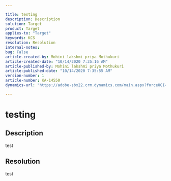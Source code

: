 ```yaml
---

title: testing  
description: Description  
solution: Target  
product: Target  
applies-to: "Target"  
keywords: KCS  
resolution: Resolution  
internal-notes:   
bug: False  
article-created-by: Mohini lakshmi priya Mothukuri  
article-created-date: "10/14/2020 7:35:16 AM"  
article-published-by: Mohini lakshmi priya Mothukuri  
article-published-date: "10/14/2020 7:35:55 AM"  
version-number: 1  
article-number: KA-14550  
dynamics-url: "https://adobe-sbx22.crm.dynamics.com/main.aspx?forceUCI=1&pagetype=entityrecord&etn=knowledgearticle&id=adf85bc7-ef0d-eb11-a813-000d3a98f7e7"

---
```


# testing

## Description

test

## Resolution

test
